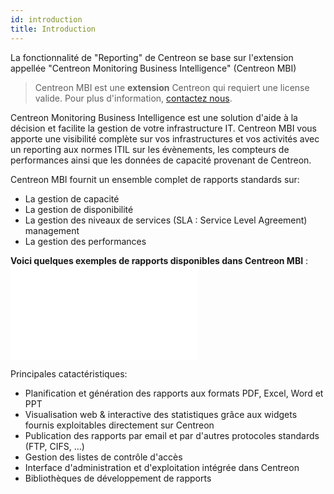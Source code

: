 ```yaml
---
id: introduction
title: Introduction
---
```


La fonctionnalité de "Reporting" de Centreon se base sur l'extension appellée 
"Centreon Monitoring Business Intelligence" (Centreon MBI)

> Centreon MBI est une **extension** Centreon qui requiert une license valide. Pour plus d'information,
> [contactez nous](sales@centreon.com).

Centreon Monitoring Business Intelligence est une solution d'aide à la
décision et facilite la gestion de votre infrastructure IT. Centreon MBI
vous apporte une visibilité complète sur vos infrastructures et vos
activités avec un reporting aux normes ITIL  sur les évènements, les 
compteurs de performances ainsi que les données de capacité provenant de Centreon.

Centreon MBI fournit un ensemble complet de rapports standards sur:

-   La gestion de capacité
-   La gestion de disponibilité
-   La gestion des niveaux de services (SLA : Service Level Agreement)
    management
-   La gestion des performances

**Voici quelques exemples de rapports disponibles dans Centreon MBI** : ![alt-text](assets/reportnig/Centreon-MBI-Samples-of-Reports.pdf)

Principales catactéristiques:

-   Planification et génération des rapports aux formats PDF, Excel,
    Word et PPT
-   Visualisation web & interactive des statistiques grâce aux widgets
    fournis exploitables directement sur Centreon
-   Publication des rapports par email et par d\'autres protocoles
    standards (FTP, CIFS, ...)
-   Gestion des listes de contrôle d'accès
-   Interface d'administration et d'exploitation intégrée dans
    Centreon
-   Bibliothèques de développement de rapports
